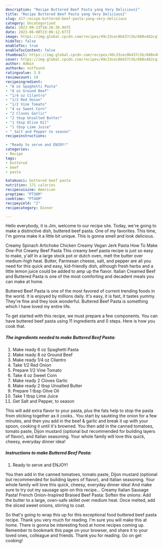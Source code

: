 ```yaml
---
description: "Recipe Buttered Beef Pasta yang Very Delicious}"
title: "Recipe Buttered Beef Pasta yang Very Delicious}"
slug: 417-recipe-buttered-beef-pasta-yang-very-delicious
category: Uncategorized
date: 2022-09-23T18:26:38.947Z
date: 2023-06-08T23:06:12.677Z
image: https://img-global.cpcdn.com/recipes/49c33cec0b437c5b/680x482cq70/buttered-beef-pasta-recipe-main-photo.jpg
hideToc: false
enableToc: true
enableTocContent: false
thumbnail: https://img-global.cpcdn.com/recipes/49c33cec0b437c5b/680x482cq70/buttered-beef-pasta-recipe-main-photo.jpg
cover: https://img-global.cpcdn.com/recipes/49c33cec0b437c5b/680x482cq70/buttered-beef-pasta-recipe-main-photo.jpg
author: Admin
authorAv: notfound
ratingvalue: 3.9
reviewcount: 19
recipeingredient:
- "6 oz Spaghetti Pasta"
- "8 oz Ground Beef"
- "1/4 oz Cilantro"
- "1/2 Red Onion"
- "1/2 Vine Tomato"
- "4 oz Sweet Corn"
- "2 Cloves Garlic"
- "2 tbsp Unsalted Butter"
- "1 tbsp Olive Oil"
- "1 tbsp Lime Juice"
- " Salt and Pepper to season"
recipeinstructions:

- "Ready to serve and ENJOY!"
categories:
- Recipe
tags:
- buttered
- beef
- pasta

katakunci: buttered beef pasta 
nutrition: 171 calories
recipecuisine: American
preptime: "PT36M"
cooktime: "PT46M"
recipeyield: "2"
recipecategory: Dinner

---
```



Hello everybody, it is Jim, welcome to our recipe site. Today, we're going to make a distinctive dish, buttered beef pasta. One of my favorites. This time, I'm gonna make it a little bit unique. This is gonna smell and look delicious.

Creamy Spinach Artichoke Chicken Creamy Vegan Jerk Pasta How To Make One-Pot Creamy Beef Pasta This creamy beef pasta recipe is just so easy to make, y&#39;all! In a large stock pot or dutch oven, melt the butter over medium-high heat. Butter, Parmesan cheese, salt, and pepper are all you need for this quick and easy, kid-friendly dish, although fresh herbs and a little lemon juice could be added to amp up the flavor. Italian Creamed Beef and Buttered Pasta is one of the most comforting and decadent meals you can make at home.

Buttered Beef Pasta is one of the most favored of current trending foods in the world. It is enjoyed by millions daily. It's easy, it is fast, it tastes yummy. They're fine and they look wonderful. Buttered Beef Pasta is something which I have loved my entire life.


To get started with this recipe, we must prepare a few components. You can have buttered beef pasta using 11 ingredients and 0 steps. Here is how you cook that.

<!--inarticleads1-->

##### The ingredients needed to make Buttered Beef Pasta:

1. Make ready 6 oz Spaghetti Pasta
1. Make ready 8 oz Ground Beef
1. Make ready 1/4 oz Cilantro
1. Take 1/2 Red Onion
1. Prepare 1/2 Vine Tomato
1. Take 4 oz Sweet Corn
1. Make ready 2 Cloves Garlic
1. Make ready 2 tbsp Unsalted Butter
1. Prepare 1 tbsp Olive Oil
1. Take 1 tbsp Lime Juice
1. Get  Salt and Pepper, to season


This will add extra flavor to your pasta, plus the fats help to stop the pasta from sticking together as it cooks.. You start by sautéing the onion for a few minutes, and then you add in the beef &amp; garlic and break it up with your spoon, cooking it until it&#39;s browned. You then add in the canned tomatoes, tomato paste, Dijon mustard (optional but recommended for building layers of flavor), and Italian seasoning. Your whole family will love this quick, cheesy, everyday dinner idea! 

<!--inarticleads2-->

##### Instructions to make Buttered Beef Pasta:


1. Ready to serve and ENJOY!

You then add in the canned tomatoes, tomato paste, Dijon mustard (optional but recommended for building layers of flavor), and Italian seasoning. Your whole family will love this quick, cheesy, everyday dinner idea! And make sure to try out my sausage spin on this recipe… Creamy Italian Sausage Pasta! French Onion-Inspired Braised Beef Pasta: Soften the onions: Add the butter to a large, oven-safe skillet over medium heat. Once melted, add the sliced sweet onions, stirring to coat. 

So that's going to wrap this up for this exceptional food buttered beef pasta recipe. Thank you very much for reading. I'm sure you will make this at home. There is gonna be interesting food at home recipes coming up. Remember to bookmark this page on your browser, and share it to your loved ones, colleague and friends. Thank you for reading. Go on get cooking!

